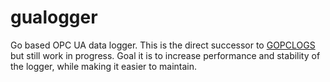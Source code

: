 # gualogger
Go based OPC UA data logger. This is the direct successor to [GOPCLOGS](https://github.com/doteich/GOPCLOG) but still work in progress. Goal it is to increase performance and stability of the logger, while making it easier to maintain. 

